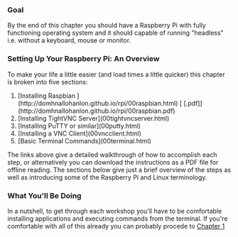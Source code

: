 ### Goal

By the end of this chapter you should have a Raspberry Pi with fully functioning operating system and it should capable of running "headless" i.e. without a keyboard, mouse or monitor.

### Setting Up Your Raspberry Pi: An Overview

To make your life a little easier (and load times a little quicker) this chapter is broken into five sections: 
<ol>
    <li> [Installing Raspbian ](http://domhnallohanlon.github.io/rpi/00raspbian.html) [ [.pdf]](http://domhnallohanlon.github.io/rpi/00raspbian.pdf)</li>
    <li> [Installing TightVNC Server](00tightvncserver.html)</li>
    <li> [Installing PuTTY or similar](00putty.html)</li>
    <li> [Installing a VNC Client](00vncclient.html)</li>
    <li> [Basic Terminal Commands](00terminal.html)</li>
</ol>

The links above give a detailed walkthrough of how to accomplish each step, or alternatively you can download the instructions as a PDF file for offline reading. The sections below give just a brief overview of the steps as well as introducing some of the Raspberry Pi and Linux terminology.
    
### What You'll Be Doing

In a nutshell, to get through each workshop you'll have to be comfortable installing applications and executing commands from the terminal. If you're comfortable with all of this already you can probably procede to [Chapter 1](http://domhnallohanlon.github.io/rpi/01overview.html)



